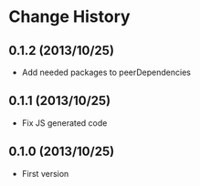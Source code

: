 Change History
=================

## 0.1.2 (2013/10/25)

* Add needed packages to peerDependencies

## 0.1.1 (2013/10/25)

* Fix JS generated code

## 0.1.0 (2013/10/25)

* First version
